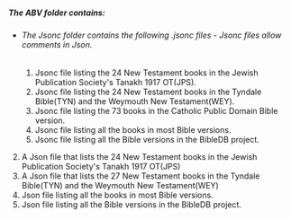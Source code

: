 ##### The ABV folder contains:
* ###### The Jsonc folder contains the following .jsonc files - Jsonc files allow comments in Json.
    1. Jsonc file listing the 24 New Testament books in the Jewish Publication Society's Tanakh 1917 OT(JPS).
    2. Jsonc file listing the 24 New Testament books in the Tyndale Bible(TYN) and the Weymouth New Testament(WEY).
    3. Jsonc file listing the 73 books in the Catholic Public Domain Bible version.
    4. Jsonc file listing all the books in most Bible versions.
    5. Jsonc file listing all the Bible versions in the BibleDB project.
2. A Json file that lists the 24 New Testament books in the Jewish Publication Society's Tanakh 1917 OT(JPS)
3. A Json file that lists the 27 New Testament books in the Tyndale Bible(TYN) and the Weymouth New Testament(WEY)
4. Json file listing all the books in most Bible versions.
5. Json file listing all the Bible versions in the BibleDB project.
